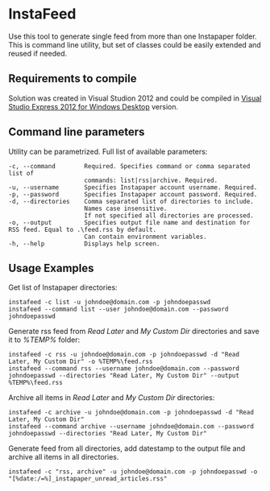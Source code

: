 InstaFeed
=========

Use this tool to generate single feed from more than one Instapaper folder. This is command line utility, but set of classes could be easily extended and reused if needed.

Requirements to compile
-----------------------

Solution was created in Visual Studion 2012 and could be compiled in [Visual Studio Express 2012 for Windows Desktop](http://www.microsoft.com/visualstudio/eng/products/visual-studio-express-for-windows-desktop) version.

Command line parameters
-----------------------

Utility can be parametrized. Full list of available parameters:

    -c, --command        Required. Specifies command or comma separated list of
						 commands: list|rss|archive. Required.
    -u, --username       Specifies Instapaper account username. Required.
    -p, --password       Specifies Instapaper account password. Required.
    -d, --directories    Comma separated list of directories to include.
                         Names case insensitive.
                         If not specified all directories are processed.
    -o, --output         Specifies output file name and destination for RSS feed. Equal to .\feed.rss by default.
                         Can contain environment variables.
    -h, --help           Displays help screen.

Usage Examples
--------------

Get list of Instapaper directories:

    instafeed -c list -u johndoe@domain.com -p johndoepasswd
    instafeed --command list --user johndoe@domain.com --password johndoepasswd

Generate rss feed from _Read Later_ and _My Custom Dir_ directories and save it to _%TEMP%_ folder:

    instafeed -c rss -u johndoe@domain.com -p johndoepasswd -d "Read Later, My Custom Dir" -o %TEMP%\feed.rss
    instafeed --command rss --username johndoe@domain.com --password johndoepasswd --directories "Read Later, My Custom Dir" --output %TEMP%\feed.rss

Archive all items in _Read Later_ and _My Custom Dir_ directories:

    instafeed -c archive -u johndoe@domain.com -p johndoepasswd -d "Read Later, My Custom Dir"
    instafeed --command archive --username johndoe@domain.com --password johndoepasswd --directories "Read Later, My Custom Dir"

Generate feed from all directories, add datestamp to the output file and archive all items in all directories.

    instafeed -c "rss, archive" -u johndoe@domain.com -p johndoepasswd -o "[%date:/=%]_instapaper_unread_articles.rss"

